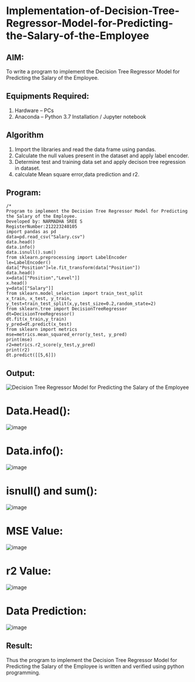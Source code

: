 # Implementation-of-Decision-Tree-Regressor-Model-for-Predicting-the-Salary-of-the-Employee

## AIM:
To write a program to implement the Decision Tree Regressor Model for Predicting the Salary of the Employee.

## Equipments Required:
1. Hardware – PCs
2. Anaconda – Python 3.7 Installation / Jupyter notebook

## Algorithm
1. Import the libraries and read the data frame using pandas.
2. Calculate the null values present in the dataset and apply label encoder.
3. Determine test and training data set and apply decison tree regression in dataset.
4. calculate Mean square error,data prediction and r2.
## Program:
```
/*
Program to implement the Decision Tree Regressor Model for Predicting the Salary of the Employee.
Developed by: NARMADHA SREE S
RegisterNumber:212223240105
import pandas as pd
data=pd.read_csv("Salary.csv")
data.head()
data.info()
data.isnull().sum()
from sklearn.preprocessing import LabelEncoder
le=LabelEncoder()
data["Position"]=le.fit_transform(data["Position"])
data.head()
x=data[["Position","Level"]]
x.head()
y=data[["Salary"]]
from sklearn.model_selection import train_test_split
x_train, x_test, y_train, y_test=train_test_split(x,y,test_size=0.2,random_state=2)
from sklearn.tree import DecisionTreeRegressor
dt=DecisionTreeRegressor()
dt.fit(x_train,y_train)
y_pred=dt.predict(x_test)
from sklearn import metrics
mse=metrics.mean_squared_error(y_test, y_pred)
print(mse)
r2=metrics.r2_score(y_test,y_pred)
print(r2)
dt.predict([[5,6]])
```
## Output:
![Decision Tree Regressor Model for Predicting the Salary of the Employee](sam.png)
# Data.Head():
![image](https://github.com/user-attachments/assets/e3c604a7-74d9-4f98-a974-7a019c2b7dee)
# Data.info():
![image](https://github.com/user-attachments/assets/d119e1f9-4933-40b9-a43c-769012043d71)
# isnull() and sum():
![image](https://github.com/user-attachments/assets/602b324a-8235-4852-8ff5-3b6f8d8567cf)
# MSE Value:
![image](https://github.com/user-attachments/assets/5b97b008-81f0-4c2a-aaa0-0e96f238112d)
# r2 Value:
![image](https://github.com/user-attachments/assets/07ca2c5b-6288-4048-ad1e-d0041885877e)
# Data Prediction:
![image](https://github.com/user-attachments/assets/b6526b51-872c-4a3a-a516-f44a0d388a4a)

## Result:
Thus the program to implement the Decision Tree Regressor Model for Predicting the Salary of the Employee is written and verified using python programming.
